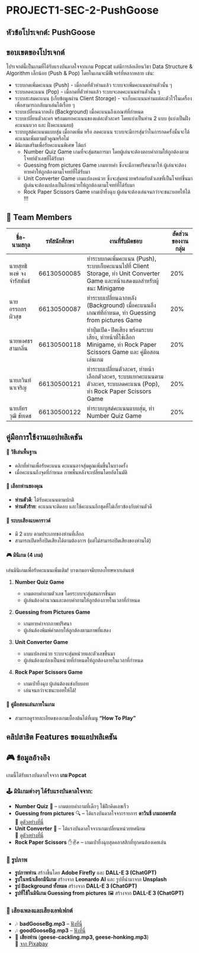 # PROJECT1-SEC-2-PushGoose
## หัวข้อโปรเจกต์: PushGoose

## ขอบเขตของโปรเจกต์
โปรเจกต์นี้เป็นเกมที่ได้รับแรงบันดาลใจจากเกม Popcat แต่มีการล้อเลียนวิชา Data Structure & Algorithm เล็กน้อย (Push & Pop) 
โดยในเกมจะมีฟีเจอร์ที่หลากหลาย เช่น:
- ระบบกดเพิ่มคะแนน (Push) - เมื่อกดที่ตัวห่านแล้ว ระบบจะเพิ่มคะแนนห่านตัวนั้น ๆ
- ระบบลดคะแนน (Pop) - เมื่อกดที่ตัวห่านแล้ว ระบบจะลดคะแนนห่านตัวนั้น ๆ
- ระบบสะสมคะแนน (เก็บข้อมูลผ่าน Client Storage) - จะเก็บคะแนนห่านแต่ละตัวไว้ในเครื่อง เพื่อสามารถกลับมาเล่นได้เรื่อย ๆ
- ระบบเปลี่ยนฉากหลัง (Background) เมื่อคะแนนถึงเกณฑ์ที่กำหนด
- ระบบเปลี่ยนตัวละคร พร้อมแยกคะแนนของแต่ละตัวละคร โดยแบ่งเป็นห่าน 2 แบบ (แบ่งเป็นฝั่งคะแนนบวก และ ฝั่งคะแนนลบ)
- ระบบบูสต์คะแนนแบบสุ่ม เมื่อกดเพิ่ม หรือ ลดคะแนน ระบบจะมีการสุ่มว่าในการกดครั้งนั้นจะได้คะแนนเพิ่มตามตัวคูณหรือไม่
- มินิเกมเสริมเพื่อรับคะแนนพิเศษ ได้แก่ 
  - Number Quiz Game เกมที่จะสุ่มสมการมา โดยผู้เล่นจะต้องตอบคำถามให้ถูกต้องตามโจทย์ตัวเลขที่ได้รับมา
  - Guessing from pictures Game เกมทายคำ ซึ่งจะมีภาพปริศนามาให้ ผู้เล่นจะต้องทายคำให้ถูกต้องตามโจทย์ที่ได้รับมา
  - Unit Converter Game เกมแปลงหน่วย ซึ่งจะสุ่มหน่วยพร้อมกับตัวเลขที่เป็นโจทย์ขึ้นมา ผู้เล่นจะต้องแปลงเป็นอีกหน่วยให้ถูกต้องตามโจทย์ที่ได้รับมา
  - Rock Paper Scissors Game เกมเป่ายิ้งฉุบ ผู้เล่นจะต้องเล่นจนกว่าจะชนะบอทให้ได้ !!!

## 📌 Team Members
| ชื่อ-นามสกุล               | รหัสนักศึกษา  | งานที่รับผิดชอบ                                                | สัดส่วนของงานกลุ่ม |
| ------------------------- | ----------- | ---------------------------------------------------------- | ----------- |
| นายสุทธิพงษ์ จงจำรัสพันธ์ | 66130500085 | ทำระบบกดเพิ่มคะแนน (Push), ระบบเก็บคะแนนไปที่ Client Storage, ทำ Unit Converter Game และหน้าแสดงผลสำหรับผู้ชนะ Minigame |20%|
| นายอรรถกร ผิวสุข          | 66130500087 | ทำระบบเปลี่ยนฉากหลัง (Background) เมื่อคะแนนถึงเกณฑ์ที่กำหนด, ทำ Guessing from pictures Game |20%|
| นายพงศธร สามกลิ่น         | 66130500118 | ทำปุ่มเปิด-ปิดเสียง พร้อมระบบเสียง, ทำหน้าที่ใช้เลือก Minigame, ทำ Rock Paper Scissors Game และ คู่มือสอนเล่นเกม |20%|
| นายภวินท์ นาเจริญ         | 66130500121 | ทำระบบเปลี่ยนตัวละคร, ทำหน้าเลือกตัวละคร, ระบบแยกคะแนนตามตัวละคร, ระบบลดคะแนน (Pop), ทำ Rock Paper Scissors Game|20%|
| นายภัทรวุฒิ ชัยเดช        | 66130500122 | ทำระบบบูสต์คะแนนแบบสุ่ม, ทำ Number Quiz Game |20%|

## คู่มือการใช้งานแอปพลิเคชัน

#### 📌 วิธีเล่นพื้นฐาน
- คลิกที่ห่านเพื่อรับคะแนน คะแนนอาจสุ่มคูณเพิ่มขึ้นในบางครั้ง  
- เมื่อคะแนนถึงจุดที่กำหนด ภาพพื้นหลังจะเปลี่ยนโดยอัตโนมัติ  

#### 🦢 เลือกห่านของคุณ
- **ห่านตัวดี**: ได้รับคะแนนตามปกติ  
- **ห่านตัวร้าย**: คะแนนจะติดลบ และใช้คะแนนอีกชุดที่ไม่เกี่ยวข้องกับห่านตัวดี  

#### 🎵 ระบบเสียงแบคกราวด์
- มี 2 แบบ ตามประเภทของห่านที่เลือก  
- สามารถเปิดหรือปิดเสียงได้ตามต้องการ (แต่ไม่สามารถปิดเสียงของห่านได้)

#### 🎮 มินิเกม (4 เกม)
เล่นมินิเกมเพื่อรับคะแนนเพิ่มเติม! บางเกมอาจมีบทลงโทษหากเล่นแพ้  

1. **Number Quiz Game**  
   - เกมตอบคำถามตัวเลข โดยระบบจะสุ่มสมการขึ้นมา  
   - ผู้เล่นต้องคำนวณและตอบคำถามให้ถูกต้องภายในเวลาที่กำหนด

2. **Guessing from Pictures Game**  
   - เกมทายคำจากภาพปริศนา  
   - ผู้เล่นต้องพิมพ์คำตอบให้ถูกต้องตามภาพที่แสดง  

3. **Unit Converter Game**  
   - เกมแปลงหน่วย ระบบจะสุ่มหน่วยและตัวเลขขึ้นมา  
   - ผู้เล่นต้องแปลงเป็นหน่วยที่กำหนดให้ถูกต้องภายในเวลาที่กำหนด  

4. **Rock Paper Scissors Game**  
   - เกมเป่ายิ้งฉุบ ผู้เล่นต้องแข่งกับบอท  
   - เล่นจนกว่าจะชนะบอทให้ได้!  

#### 📖 คู่มือสอนเล่นภายในเกม
- สามารถดูรายละเอียดของเกมเบื้องต้นได้ที่เมนู **“How To Play”**

## คลิปสาธิต Features ของแอปพลิเคชัน

## 🎮 ข้อมูลอ้างอิง
เกมนี้ได้รับแรงบันดาลใจจาก **เกม Popcat**  

### 🕹️ มินิเกมต่างๆ ได้รับแรงบันดาลใจจาก:
- **Number Quiz** 🧮 – เกมตอบคำถามที่เด็กๆ ใช้ฝึกคิดเลขเร็ว  
- **Guessing from pictures** 🔍 – ได้แรงบันดาลใจจากรายการ **ดาวินชี่ เกมถอดรหัส**  
  📌 [ดูตัวอย่างที่นี่](https://piccode.postjung.com/)
- **Unit Converter** 🔢 – ได้แรงบันดาลใจจากเกมเปลี่ยนหน่วยทศนิยม  
  📌 [ดูตัวอย่างที่นี่](https://contentcenter.obec.go.th/detail/vdo/108285)
- **Rock Paper Scissors** ✋✌️✊ – เกมเป่ายิ้งฉุบสุดคลาสสิกที่ทุกคนต้องเคยเล่น  

### 🎨 รูปภาพ 
- **รูปภาพห่าน** สร้างขึ้นโดย **Adobe Firefly** และ **DALL-E 3 (ChatGPT)**  
- **รูปในหน้าเลือกมินิเกม** สร้างจาก **Leonardo AI** และ รูปที่นำมาจาก **Unsplash**  
- **รูป Background ทั้งหมด** สร้างจาก **DALL-E 3 (ChatGPT)**  
- **รูปที่ใช้ในมินิเกม Guessing from pictures** 🖼️ สร้างจาก **DALL-E 3 (ChatGPT)**  

### 🎵 เสียงเพลงและเสียงเอฟเฟกต์
- 🎶 **badGooseBg.mp3** – [ฟังที่นี่](https://www.youtube.com/watch?v=58PCM-x7jlg)  
- 🎶 **goodGooseBg.mp3** – [ฟังที่นี่](https://www.youtube.com/watch?v=TQvXEza4fPc)  
- 🦢 **เสียงห่าน** (**geese-cackling.mp3, geese-honking.mp3**)  
  📌 [จาก Pixabay](https://pixabay.com/sound-effects/search/geese/)  
